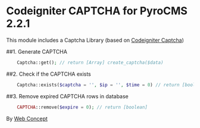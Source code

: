 Codeigniter CAPTCHA for PyroCMS 2.2.1
=========

This module includes a Captcha Library (based on [Codeigniter Captcha](http://www.ellislab.com/codeigniter/user-guide/helpers/captcha_helper.html))


##1. Generate CAPTCHA
```php
    Captcha::get(); // return [Array] create_captcha($data)
```

##2. Check if the CAPTCHA exists
```php
    Captcha::exists($captcha = '', $ip = '', $time = 0) // return [boolean]
```

##3. Remove expired CAPTCHA rows in database
```php
    CAPTCHA::remove($expire = 0); // return [boolean] 
```


By [Web Concept](http://wcept.com)
